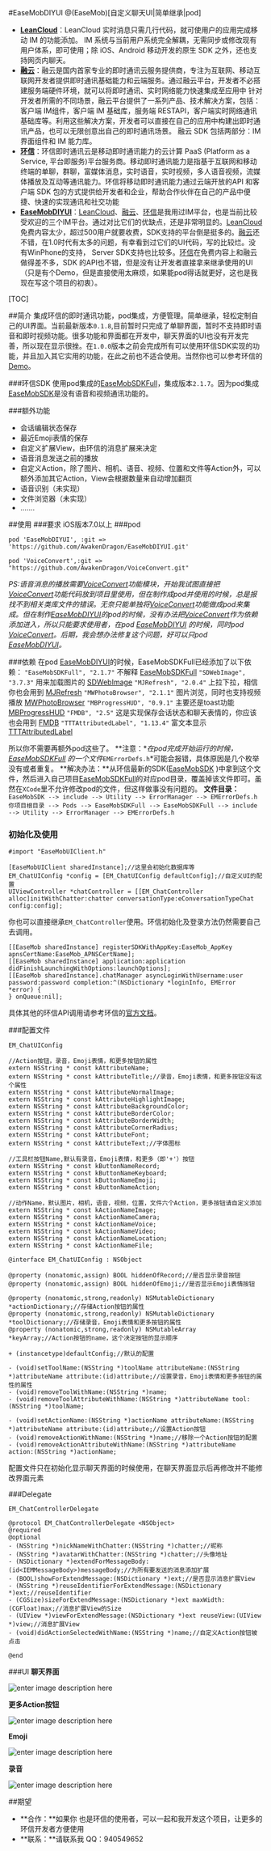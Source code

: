 #EaseMobDIYUI
@(EaseMob)[自定义聊天UI|简单继承|pod]
- **[LeanCloud](https://leancloud.cn/)**：LeanCloud 实时消息只需几行代码，就可使用户的应用完成移动 IM 的功能添加。 IM 系统与当前用户系统完全解耦，无需同步或修改现有用户体系，即可使用；除 iOS、Android 移动开发的原生 SDK 之外，还也支持网页内聊天。
- **[融云](http://www.rongcloud.cn/)**：融云是国内首家专业的即时通讯云服务提供商，专注为互联网、移动互联网开发者提供即时通讯基础能力和云端服务。通过融云平台，开发者不必搭建服务端硬件环境，就可以将即时通讯、实时网络能力快速集成至应用中 针对开发者所需的不同场景，融云平台提供了一系列产品、技术解决方案，包括：客户端 IM组件，客户端 IM 基础库，服务端 RESTAPI，客户端实时网络通讯基础库等。利用这些解决方案，开发者可以直接在自己的应用中构建出即时通讯产品，也可以无限创意出自己的即时通讯场景。 融云 SDK 包括两部分：IM 界面组件和 IM 能力库。
- **[环信](http://www.easemob.com/)**：环信即时通讯云是移动即时通讯能力的云计算 PaaS (Platform as a Service, 平台即服务)平台服务商。移动即时通讯能力是指基于互联网和移动终端的单聊，群聊，富媒体消息，实时语音，实时视频，多人语音视频，流媒体播放及互动等通讯能力。环信将移动即时通讯能力通过云端开放的API 和客户端 SDK 包的方式提供给开发者和企业，帮助合作伙伴在自己的产品中便捷、快速的实现通讯和社交功能
- **[EaseMobDIYUI](https://github.com/AwakenDragon/EaseMobDIYUI)**：[LeanCloud](https://leancloud.cn/)、[融云](http://www.rongcloud.cn/)、[环信](http://www.easemob.com/)是我用过IM平台，也是当前比较受欢迎的三个IM平台。通过对比它们的优缺点，还是非常明显的。[LeanCloud](https://leancloud.cn/)免费内容太少，超过500用户就要收费，SDK支持的平台倒是挺多的。[融云](http://www.rongcloud.cn/)还不错，在1.0时代有太多的问题，有幸看到过它们的UI代码，写的比较烂。没有WinPhone的支持， Server SDK支持也比较多。[环信](http://www.easemob.com/)在免费内容上和融云做得差不多，SDK 的API也不错，但是没有让开发者直接拿来继承使用的UI（只是有个Demo，但是直接使用太麻烦，如果能pod得话就更好，这也是我现在写这个项目的初衷）。

[TOC]

##简介
集成环信的即时通讯功能，pod集成，方便管理。简单继承，轻松定制自己的UI界面。当前最新版本```0.1.8```,目前暂时只完成了单聊界面，暂时不支持即时语音和即时视频功能。很多功能和界面都在开发中，聊天界面的UI也没有开发完善，所以现在显示很挫。在```1.0.0```版本之前会完成所有可以使用环信SDK实现的功能，并且加入其它实用的功能，在此之前也不适合使用。当然你也可以参考环信的[Demo](http://www.easemob.com/downloads)。

###环信SDK
使用pod集成的[EaseMobSDKFull](https://github.com/dujiepeng/EaseMobSDKFull)，集成版本```2.1.7```。因为pod集成[EaseMobSDK](https://github.com/easemob/sdk-ios-cocoapods)是没有语音和视频通讯功能的。

###额外功能
- 会话编辑状态保存
- 最近Emoji表情的保存
- 自定义扩展View，由环信的消息扩展来决定
- 语音消息发送之前的播放
- 自定义Action，除了图片、相机、语音、视频、位置和文件等Action外，可以额外添加其它Action，View会根据数量来自动增加翻页
- 语音识别（未实现）
- 文件浏览器（未实现）
- .......

##使用
###要求
iOS版本7.0以上
###pod
```
pod 'EaseMobDIYUI', :git => 'https://github.com/AwakenDragon/EaseMobDIYUI.git'
```
```
pod 'VoiceConvert',:git => "https://github.com/AwakenDragon/VoiceConvert.git"
```

*PS:语音消息的播放需要[VoiceConvert](https://github.com/AwakenDragon/VoiceConvert)功能模块，开始我试图直接把[VoiceConvert](https://github.com/AwakenDragon/VoiceConvert)功能代码放到项目里使用，但在制作成pod并使用的时候，总是报找不到相关类库文件的错误。无奈只能单独将[VoiceConvert](https://github.com/AwakenDragon/VoiceConvert)功能做成pod来集成。但在制作[EaseMobDIYUI](https://github.com/AwakenDragon/EaseMobDIYUI)的pod的时候，没有办法把[VoiceConvert](https://github.com/AwakenDragon/VoiceConvert)作为依赖添加进入，所以只能要求使用者，在pod [EaseMobDIYUI](https://github.com/AwakenDragon/EaseMobDIYUI) 的时候，同时pod [VoiceConvert](https://github.com/AwakenDragon/VoiceConvert)。后期，我会想办法修复这个问题，好可以只pod [EaseMobDIYUI](https://github.com/AwakenDragon/EaseMobDIYUI)。*

###依赖
在pod [EaseMobDIYUI](https://github.com/AwakenDragon/EaseMobDIYUI)的时候，EaseMobSDKFull已经添加了以下依赖：
```"EaseMobSDKFull", "2.1.7"``` 不解释 [EaseMobSDKFull](https://github.com/dujiepeng/EaseMobSDKFull)
```"SDWebImage", "3.7.3"``` 用来加载图片的 [SDWebImage](https://github.com/rs/SDWebImage)
```"MJRefresh", "2.0.4"``` 上拉下拉，相信你也会用到 [MJRefresh](https://github.com/CoderMJLee/MJRefresh)
```"MWPhotoBrowser", "2.1.1"``` 图片浏览，同时也支持视频播放 [MWPhotoBrowser](https://github.com/mwaterfall/MWPhotoBrowser)
```"MBProgressHUD", "0.9.1"``` 主要还是toast功能 [MBProgressHUD](https://github.com/jdg/MBProgressHUD)
```"FMDB", "2.5"``` 这是实现保存会话状态和聊天表情的，你应该也会用到 [FMDB](https://github.com/ccgus/fmdb)
```"TTTAttributedLabel", "1.13.4"``` 富文本显示 [TTTAttributedLabel](https://github.com/TTTAttributedLabel/TTTAttributedLabel)

所以你不需要再额外pod这些了。
**注意：**在pod完成开始运行的时候， [EaseMobSDKFull](https://github.com/dujiepeng/EaseMobSDKFull)
的一个文件*```EMErrorDefs.h```*可能会报错，具体原因是几个枚举没有或者重复。
**解决办法：**从环信最新的SDK([EaseMobSDK](https://github.com/easemob/sdk-ios-cocoapods) )中拿到这个文件，然后进入自己项目[EaseMobSDKFull](https://github.com/dujiepeng/EaseMobSDKFull)的对应pod目录，覆盖掉该文件即可。虽然在```XCode```里不允许修改pod的文件，但这样做事没有问题的。
**文件目录：**
```EaseMobSDK --> include --> Utility --> ErrorManager --> EMErrorDefs.h``` 
```你项目根目录 --> Pods --> EaseMobSDKFull --> EaseMobSDKFull --> include --> Utility --> ErrorManager --> EMErrorDefs.h```

### 初始化及使用
```
#import "EaseMobUIClient.h"
```

```
[EaseMobUIClient sharedInstance];//这里会初始化数据库等
EM_ChatUIConfig *config = [EM_ChatUIConfig defaultConfig];//自定义UI的配置
UIViewController *chatController = [[EM_ChatController alloc]initWithChatter:chatter conversationType:eConversationTypeChat config:config];
```
你也可以直接继承```EM_ChatController```使用。环信初始化及登录方法仍然需要自己去调用。
```
[[EaseMob sharedInstance] registerSDKWithAppKey:EaseMob_AppKey apnsCertName:EaseMob_APNSCertName];
[[EaseMob sharedInstance] application:application didFinishLaunchingWithOptions:launchOptions];
[[EaseMob sharedInstance].chatManager asyncLoginWithUsername:user password:password completion:^(NSDictionary *loginInfo, EMError *error) {
} onQueue:nil];
```
具体其他的环信API调用请参考环信的[官方文档](http://www.easemob.com/docs/ios/IOSSDKPrepare/)。

###配置文件
```
EM_ChatUIConfig
```
```
//Action按钮，录音，Emoji表情，和更多按钮的属性
extern NSString * const kAttributeName;
extern NSString * const kAttributeTitle;//录音，Emoji表情，和更多按钮没有这个属性
extern NSString * const kAttributeNormalImage;
extern NSString * const kAttributeHighlightImage;
extern NSString * const kAttributeBackgroundColor;
extern NSString * const kAttributeBorderColor;
extern NSString * const kAttributeBorderWidth;
extern NSString * const kAttributeCornerRadius;
extern NSString * const kAttributeFont;
extern NSString * const kAttributeText;//字体图标

//工具栏按钮Name,默认有录音，Emoji表情，和更多（即'+'）按钮
extern NSString * const kButtonNameRecord;
extern NSString * const kButtonNameKeyboard;
extern NSString * const kButtonNameEmoji;
extern NSString * const kButtonNameAction;

//动作Name，默认图片，相机，语音，视频，位置，文件六个Action，更多按钮请自定义添加
extern NSString * const kActionNameImage;
extern NSString * const kActionNameCamera;
extern NSString * const kActionNameVoice;
extern NSString * const kActionNameVideo;
extern NSString * const kActionNameLocation;
extern NSString * const kActionNameFile;

@interface EM_ChatUIConfig : NSObject

@property (nonatomic,assign) BOOL hiddenOfRecord;//是否显示录音按钮
@property (nonatomic,assign) BOOL hiddenOfEmoji;//是否显示Emoji表情按钮

@property (nonatomic,strong,readonly) NSMutableDictionary *actionDictionary;//存储Action按钮的属性
@property (nonatomic,strong,readonly) NSMutableDictionary *toolDictionary;//存储录音，Emoji表情和更多按钮的属性
@property (nonatomic,strong,readonly) NSMutableArray *keyArray;//Action按钮的name，这个决定按钮的显示顺序

+ (instancetype)defaultConfig;//默认的配置

- (void)setToolName:(NSString *)toolName attributeName:(NSString *)attributeName attribute:(id)attribute;//设置录音，Emoji表情和更多按钮的属性的属性
- (void)removeToolWithName:(NSString *)name;
- (void)removeToolAttributeWithName:(NSString *)attributeName tool:(NSString *)toolName;

- (void)setActionName:(NSString *)actionName attributeName:(NSString *)attributeName attribute:(id)attribute;//设置Action按钮
- (void)removeActionWithName:(NSString *)name;//移除一个Action按钮的配置
- (void)removeActionAttributeWithName:(NSString *)attributeName action:(NSString *)actionName;
```
配置文件只在初始化显示聊天界面的时候使用，在聊天界面显示后再修改并不能修改界面元素

###Delegate
```
EM_ChatControllerDelegate
```
```
@protocol EM_ChatControllerDelegate <NSObject>
@required
@optional
- (NSString *)nickNameWithChatter:(NSString *)chatter;//昵称
- (NSString *)avatarWithChatter:(NSString *)chatter;//头像地址
- (NSDictionary *)extendForMessageBody:(id<IEMMessageBody>)messageBody;//为所有要发送的消息添加扩展
- (BOOL)showForExtendMessage:(NSDictionary *)ext;//是否显示消息扩展View
- (NSString *)reuseIdentifierForExtendMessage:(NSDictionary *)ext;//reuseIdentifier
- (CGSize)sizeForExtendMessage:(NSDictionary *)ext maxWidth:(CGFloat)max;//消息扩展View的Size
- (UIView *)viewForExtendMessage:(NSDictionary *)ext reuseView:(UIView *)view;//消息扩展View
- (void)didActionSelectedWithName:(NSString *)name;//自定义Action按钮被点击

@end
```
###UI
**聊天界面**

![enter image description here](https://github.com/AwakenDragon/ImageRepository/blob/master/EaseMobDIYUI/01.PNG?raw=true)

**更多Action按钮**

![enter image description here](https://github.com/AwakenDragon/ImageRepository/blob/master/EaseMobDIYUI/02.PNG?raw=true)

**Emoji**

![enter image description here](https://github.com/AwakenDragon/ImageRepository/blob/master/EaseMobDIYUI/03.PNG?raw=true)

**录音**

![enter image description here](https://github.com/AwakenDragon/ImageRepository/blob/master/EaseMobDIYUI/04.PNG?raw=true)

##期望
- **合作：**如果你 也是环信的使用者，可以一起和我开发这个项目，让更多的环信开发者方便使用
- **联系：**请联系我 QQ：940549652
